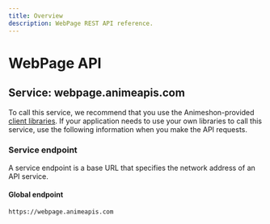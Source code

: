 ```yaml
---
title: Overview
description: WebPage REST API reference.
---
```


# WebPage API

## Service: webpage.animeapis.com

To call this service, we recommend that you use the Animeshon-provided [client libraries](/libraries/welcome). If your application needs to use your own libraries to call this service, use the following information when you make the API requests.

### Service endpoint

A service endpoint is a base URL that specifies the network address of an API service. 

#### Global endpoint

`https://webpage.animeapis.com`
